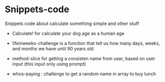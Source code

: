 # Snippets-code
Snippets code about calculate something simple and other stuff

- Calculate! for calculate your dog age as a human age

- lifeinweeks-challenge is a function that tell us how many days, weeks, and months we have until 90 years old

- method-slice for getting a consisten name from user, based on user input (this input only using prompt) 

- whos-paying : challenge to get a random name in array to buy lunch
